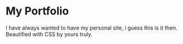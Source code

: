 # My Portfolio

I have always wanted to have my personal site, i guess this is it then. Beautified with CSS by yours truly.